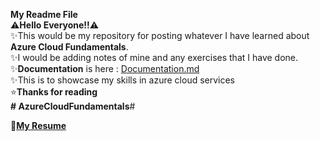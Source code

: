 <b>My Readme File</b><br>
⚠️<b>Hello Everyone!!</b>⚠️<br>
✨This would be my repository for posting whatever I have learned about <b>Azure Cloud Fundamentals</b>.<br>
✨I would be adding notes of mine and any exercises that I have done.<br>
✨<b>Documentation</b> is here : <a link href="Documentation.md">Documentation.md</a><br> 
✨This is to showcase my skills in azure cloud services<br>
⭐<b>Thanks for reading</b><br>
<b># AzureCloudFundamentals</b>#️<br>

📄<a link href = "https://venkatachalamg.github.io/"><b>My Resume</b> 
